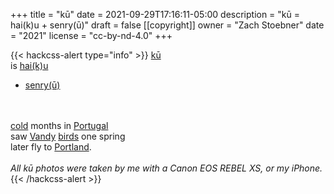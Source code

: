 +++
title = "kū"
date = 2021-09-29T17:16:11-05:00
description = "kū = hai(k)u + senry(ū)"
draft = false
[[copyright]]
  owner = "Zach Stoebner"
  date = "2021"
  license = "cc-by-nd-4.0"
+++

{{< hackcss-alert type="info" >}} 
<a href="/notes/haiku-senryu">kū</a>
<br>
is  <a href="/categories/haiku">hai(k)u</a>
<br>
+ <a href="/categories/senryu">senry(ū)</a>

<br>
<br>
<a href="/kus/winter-2021-2022/">cold</a> months in <a href="/kus/portugues">Portugal</a> 
<br>
saw <a href="/kus/spring-summer-2019">Vandy</a> <a href="/kus/fall-winter-2019/">birds</a> one spring
<br>
later fly to <a href="/kus/spring-summer-2020">Portland</a>.  

<br>
<br> 
<i>All kū photos were taken by me with a Canon EOS REBEL XS, or my iPhone.</i>
{{< /hackcss-alert >}}
